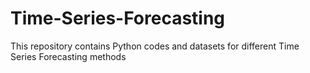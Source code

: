# Time-Series-Forecasting
This repository contains Python codes and datasets for different Time Series Forecasting methods 
